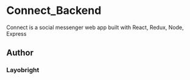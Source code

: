# Connect_Backend

Connect is a social messenger web app built with React, Redux, Node, Express

## Author

### Layobright
